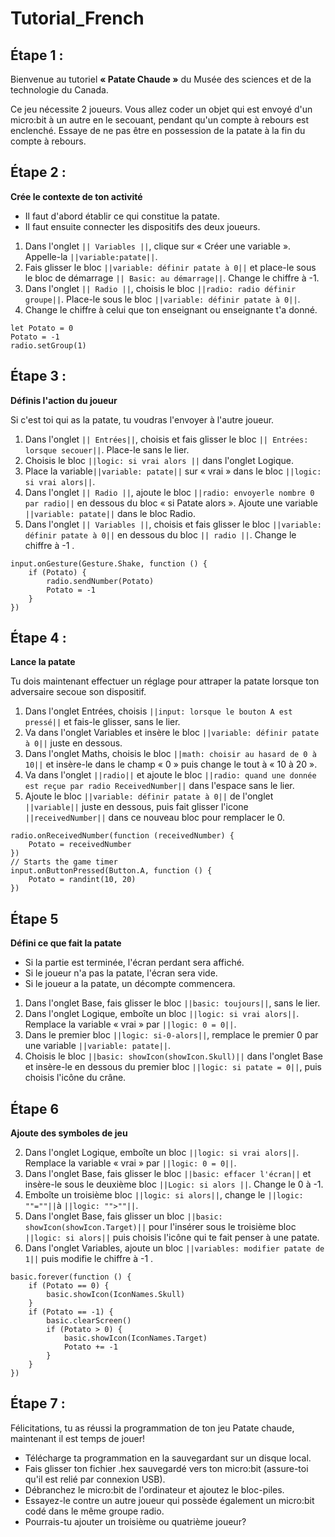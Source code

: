 # Tutorial_French

## Étape 1 :
Bienvenue au tutoriel **« Patate Chaude »** du Musée des sciences et de la technologie du Canada.

Ce jeu nécessite 2 joueurs. Vous allez coder un objet qui est envoyé d'un micro:bit à un autre en le secouant, pendant qu'un compte à rebours est enclenché. 
Essaye de ne pas être en possession de la patate à la fin du compte à rebours. 



## Étape 2 :
**Crée le contexte de ton activité**

- Il faut d'abord établir ce qui constitue la patate.
- Il faut ensuite connecter les dispositifs des deux joueurs.


1.	Dans l'onglet ``|| Variables ||``, clique sur « Créer une variable ». Appelle-la ``||variable:patate||``.
2.	Fais glisser le bloc ``||variable: définir patate à 0||`` et place-le sous le bloc de démarrage ``|| Basic: au démarrage||``. Change le chiffre à -1.
3.	Dans l'onglet ``|| Radio ||``, choisis le bloc ``||radio: radio définir groupe||``. Place-le sous le bloc ``||variable: définir patate à 0||``.
4.	Change le chiffre à celui que ton enseignant ou enseignante t'a donné.

```blocks
let Potato = 0
Potato = -1
radio.setGroup(1)
``` 


## Étape 3 :
**Définis l'action du joueur**

Si c'est toi qui as la patate, tu voudras l'envoyer à l'autre joueur. 
1.	Dans l'onglet ``|| Entrées||``, choisis et fais glisser le bloc ``|| Entrées: lorsque secouer||``. Place-le sans le lier.
2.	Choisis le bloc ``||logic: si vrai alors ||`` dans l'onglet Logique.
3.	Place la variable``||variable: patate||``  sur « vrai » dans le bloc ``||logic: si vrai alors||``.
4.	Dans l'onglet ``|| Radio ||``, ajoute le bloc ``||radio: envoyerle nombre 0 par radio||`` en dessous du bloc « si Patate alors ». Ajoute une variable ``||variable: patate||`` dans le bloc Radio.
5.	Dans l'onglet ``|| Variables ||``, choisis et fais glisser le bloc ``||variable: définir patate à 0||`` en dessous du bloc ``|| radio ||``. Change le chiffre à -1 .


```blocks 
input.onGesture(Gesture.Shake, function () {
    if (Potato) {
        radio.sendNumber(Potato)
        Potato = -1
    }
})
```

## Étape 4 :
**Lance la patate**

Tu dois maintenant effectuer un réglage pour attraper la patate lorsque ton adversaire secoue son dispositif.
1. Dans l'onglet Entrées, choisis ``||input: lorsque le bouton A est pressé||`` et fais-le glisser, sans le lier.
2. Va dans l'onglet Variables et insère le bloc ``||variable: définir patate à 0||`` juste en dessous.
3. Dans l'onglet Maths, choisis le bloc ``||math: choisir au hasard de 0 à 10||`` et insère-le dans le champ « 0 » puis change le tout à « 10 à 20  ».
4. Va dans l'onglet ``||radio||``  et ajoute le bloc ``||radio: quand une donnée est reçue par radio ReceivedNumber||`` dans l'espace sans le lier. 
5. Ajoute le bloc ``||variable: définir patate à 0||`` de l'onglet ``||variable||`` juste en dessous, puis fait glisser l'icone ``||receivedNumber||`` dans ce nouveau bloc pour remplacer le 0. 

```blocks
radio.onReceivedNumber(function (receivedNumber) {
    Potato = receivedNumber
})
// Starts the game timer
input.onButtonPressed(Button.A, function () {
    Potato = randint(10, 20)
})
```


## Étape 5
**Défini ce que fait la patate** 

- 	Si la partie est terminée, l'écran perdant sera affiché. 
- 	Si le joueur n'a pas la patate, l'écran sera vide.
- 	Si le joueur a la patate, un décompte commencera.

1.	Dans l'onglet Base, fais glisser le bloc ``||basic: toujours||``, sans le lier.
2.	Dans l'onglet Logique, emboîte un bloc ``||logic: si vrai alors||``. Remplace la variable « vrai » par ``||logic: 0 = 0||``. 
3.	Dans le premier bloc ``||logic: si-0-alors||``, remplace le premier 0 par une variable ``||variable: patate||``.
4.	Choisis le bloc ``||basic: showIcon(showIcon.Skull)||``  dans l'onglet Base et insère-le en dessous du premier bloc ``||logic: si patate = 0||``, puis choisis l'icône du crâne.


## Étape 6
**Ajoute des symboles de jeu**

2. Dans l'onglet Logique, emboîte un bloc ``||logic: si vrai alors||``. Remplace la variable « vrai » par ``||logic: 0 = 0||``. 
3. Dans l'onglet Base, fais glisser le bloc ``||basic: effacer l'écran||`` et insère-le sous le deuxième bloc ``||Logic: si alors ||``. Change le 0 à -1.
4. Emboîte un troisième bloc ``||logic: si alors||``, change le ``||logic: ""=""||``à ``||logic: "">""||``.
5. Dans l'onglet Base, fais glisser un bloc ``||basic: showIcon(showIcon.Target)||`` pour l'insérer sous le troisième bloc ``||logic: si alors||`` puis choisis l'icône qui te fait penser à une patate.
6. Dans l'onglet Variables, ajoute un bloc ``||variables: modifier patate de 1||`` puis modifie le chiffre à -1 .


```blocks
basic.forever(function () {
    if (Potato == 0) {
        basic.showIcon(IconNames.Skull)
    }
    if (Potato == -1) {
        basic.clearScreen()
        if (Potato > 0) {
            basic.showIcon(IconNames.Target)
            Potato += -1
        }
    }
})
```

## Étape 7 :
Félicitations, tu as réussi la programmation de ton jeu Patate chaude, maintenant il est temps de jouer! 
- Télécharge ta programmation en la sauvegardant sur un disque local.
- Fais glisser ton fichier .hex sauvegardé vers ton micro:bit (assure-toi qu'il est relié par connexion USB).
- Débranchez le micro:bit de l'ordinateur et ajoutez le bloc-piles.
- Essayez-le contre un autre joueur qui possède également un micro:bit codé dans le même groupe radio.
- Pourrais-tu ajouter un troisième ou quatrième joueur?

